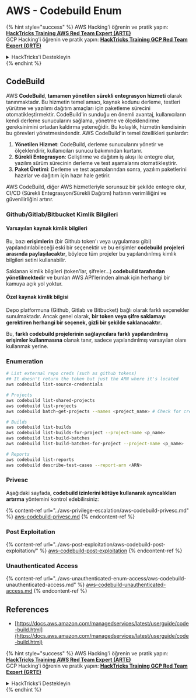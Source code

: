 # AWS - Codebuild Enum

{% hint style="success" %}
AWS Hacking'i öğrenin ve pratik yapın:<img src="../../../.gitbook/assets/image (1) (1) (1).png" alt="" data-size="line">[**HackTricks Training AWS Red Team Expert (ARTE)**](https://training.hacktricks.xyz/courses/arte)<img src="../../../.gitbook/assets/image (1) (1) (1).png" alt="" data-size="line">\
GCP Hacking'i öğrenin ve pratik yapın: <img src="../../../.gitbook/assets/image (2).png" alt="" data-size="line">[**HackTricks Training GCP Red Team Expert (GRTE)**<img src="../../../.gitbook/assets/image (2).png" alt="" data-size="line">](https://training.hacktricks.xyz/courses/grte)

<details>

<summary>HackTricks'i Destekleyin</summary>

* [**abonelik planlarını**](https://github.com/sponsors/carlospolop) kontrol edin!
* **💬 [**Discord grubuna**](https://discord.gg/hRep4RUj7f) veya [**telegram grubuna**](https://t.me/peass) katılın ya da **Twitter**'da **bizi takip edin** 🐦 [**@hacktricks\_live**](https://twitter.com/hacktricks_live)**.**
* **Hacking ipuçlarını paylaşmak için** [**HackTricks**](https://github.com/carlospolop/hacktricks) ve [**HackTricks Cloud**](https://github.com/carlospolop/hacktricks-cloud) github reposuna PR gönderin.

</details>
{% endhint %}

## CodeBuild

AWS **CodeBuild**, **tamamen yönetilen sürekli entegrasyon hizmeti** olarak tanınmaktadır. Bu hizmetin temel amacı, kaynak kodunu derleme, testleri yürütme ve yazılımı dağıtım amaçları için paketleme sürecini otomatikleştirmektir. CodeBuild'in sunduğu en önemli avantaj, kullanıcıların kendi derleme sunucularını sağlama, yönetme ve ölçeklendirme gereksinimini ortadan kaldırma yeteneğidir. Bu kolaylık, hizmetin kendisinin bu görevleri yönetmesindendir. AWS CodeBuild'in temel özellikleri şunlardır:

1. **Yönetilen Hizmet**: CodeBuild, derleme sunucularını yönetir ve ölçeklendirir, kullanıcıları sunucu bakımından kurtarır.
2. **Sürekli Entegrasyon**: Geliştirme ve dağıtım iş akışı ile entegre olur, yazılım sürüm sürecinin derleme ve test aşamalarını otomatikleştirir.
3. **Paket Üretimi**: Derleme ve test aşamalarından sonra, yazılım paketlerini hazırlar ve dağıtım için hazır hale getirir.

AWS CodeBuild, diğer AWS hizmetleriyle sorunsuz bir şekilde entegre olur, CI/CD (Sürekli Entegrasyon/Sürekli Dağıtım) hattının verimliliğini ve güvenilirliğini artırır.

### **Github/Gitlab/Bitbucket Kimlik Bilgileri**

#### **Varsayılan kaynak kimlik bilgileri**

Bu, bazı **erişimlerin** (bir Github token'ı veya uygulaması gibi) yapılandırılabileceği eski bir seçenektir ve bu erişimler **codebuild projeleri arasında paylaşılacaktır**, böylece tüm projeler bu yapılandırılmış kimlik bilgileri setini kullanabilir.

Saklanan kimlik bilgileri (token'lar, şifreler...) **codebuild tarafından yönetilmektedir** ve bunları AWS API'lerinden almak için herhangi bir kamuya açık yol yoktur.

#### Özel kaynak kimlik bilgisi

Depo platformuna (Github, Gitlab ve Bitbucket) bağlı olarak farklı seçenekler sunulmaktadır. Ancak genel olarak, **bir token veya şifre saklamayı gerektiren herhangi bir seçenek, gizli bir şekilde saklanacaktır**.

Bu, **farklı codebuild projelerinin sağlayıcılara farklı yapılandırılmış erişimler kullanmasına** olanak tanır, sadece yapılandırılmış varsayılan olanı kullanmak yerine.

### Enumeration
```bash
# List external repo creds (such as github tokens)
## It doesn't return the token but just the ARN where it's located
aws codebuild list-source-credentials

# Projects
aws codebuild list-shared-projects
aws codebuild list-projects
aws codebuild batch-get-projects --names <project_name> # Check for creds in env vars

# Builds
aws codebuild list-builds
aws codebuild list-builds-for-project --project-name <p_name>
aws codebuild list-build-batches
aws codebuild list-build-batches-for-project --project-name <p_name>

# Reports
aws codebuild list-reports
aws codebuild describe-test-cases --report-arn <ARN>
```
### Privesc

Aşağıdaki sayfada, **codebuild izinlerini kötüye kullanarak ayrıcalıkları artırma** yöntemini kontrol edebilirsiniz:

{% content-ref url="../aws-privilege-escalation/aws-codebuild-privesc.md" %}
[aws-codebuild-privesc.md](../aws-privilege-escalation/aws-codebuild-privesc.md)
{% endcontent-ref %}

### Post Exploitation

{% content-ref url="../aws-post-exploitation/aws-codebuild-post-exploitation/" %}
[aws-codebuild-post-exploitation](../aws-post-exploitation/aws-codebuild-post-exploitation/)
{% endcontent-ref %}

### Unauthenticated Access

{% content-ref url="../aws-unauthenticated-enum-access/aws-codebuild-unauthenticated-access.md" %}
[aws-codebuild-unauthenticated-access.md](../aws-unauthenticated-enum-access/aws-codebuild-unauthenticated-access.md)
{% endcontent-ref %}

## References

* [https://docs.aws.amazon.com/managedservices/latest/userguide/code-build.html](https://docs.aws.amazon.com/managedservices/latest/userguide/code-build.html)

{% hint style="success" %}
AWS Hacking'i öğrenin ve pratik yapın:<img src="../../../.gitbook/assets/image (1) (1) (1).png" alt="" data-size="line">[**HackTricks Training AWS Red Team Expert (ARTE)**](https://training.hacktricks.xyz/courses/arte)<img src="../../../.gitbook/assets/image (1) (1) (1).png" alt="" data-size="line">\
GCP Hacking'i öğrenin ve pratik yapın: <img src="../../../.gitbook/assets/image (2).png" alt="" data-size="line">[**HackTricks Training GCP Red Team Expert (GRTE)**<img src="../../../.gitbook/assets/image (2).png" alt="" data-size="line">](https://training.hacktricks.xyz/courses/grte)

<details>

<summary>HackTricks'i Destekleyin</summary>

* [**abonelik planlarını**](https://github.com/sponsors/carlospolop) kontrol edin!
* **💬 [**Discord grubuna**](https://discord.gg/hRep4RUj7f) veya [**telegram grubuna**](https://t.me/peass) katılın ya da **Twitter'da** 🐦 [**@hacktricks\_live**](https://twitter.com/hacktricks_live)**'i takip edin.**
* **Hacking ipuçlarını paylaşmak için [**HackTricks**](https://github.com/carlospolop/hacktricks) ve [**HackTricks Cloud**](https://github.com/carlospolop/hacktricks-cloud) github reposuna PR gönderin.**

</details>
{% endhint %}
